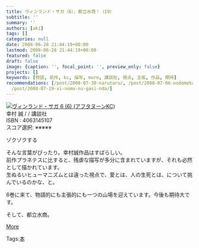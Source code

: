 ```yaml
---
title: ヴィンランド・サガ（6）、都立水商！（19）
subtitle: ''
summary: ''
authors: [aki]
tags: []
categories: null
date: 2008-06-28 21:44:19+00:00
lastmod: 2008-06-28 21:44:19+00:00
featured: false
draft: false
image: {caption: '', focal_point: '', preview_only: false}
projects: []
keywords: [物語, 前作, kc, 描写, more, 講談社, 視点, 主張, 作品, 期待]
recommendations: [/post/2008-07-30-narutaru/, /post/2008-07-06-nodamekantabire18-20/,
  /post/2008-07-19-xi-nomo-nu-gasi-nda/]
---
```

![](https://ecx.images-amazon.com/images/I/51mg-ma5Z9L._SL160_.jpg)[ヴィンランド・サガ 6 (6) (アフタヌーンKC)](http://item.excite.co.jp/detail/ASIN_4063145107)  
幸村 誠 / / 講談社  
ISBN : 4063145107  
スコア選択: ※※※※※  
  
ゾクゾクする  
  
そんな言葉がぴったり。幸村誠作品はすばらしい。  
前作プラネテスに比すると、残虐な描写が多分に含まれていますが、それも必然として描かれています。  
生ぬるいヒューマニズムとは違った視点で、愛とは、人の生死とは、について挑んでいるのかな、と。  
  
6巻に来て、物語的にも主張的にも一つの山場を迎えています。今後も期待大です。  
  
そして、都立水商。  
  
  
  
[More](http://mrk0369.exblog.jp/9130699/#9130699_1)

Tags:[本](http://mrk0369.exblog.jp/tags/%E6%9C%AC/) 

